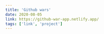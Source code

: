```yaml
---
title: 'Github wars'
date: 2020-08-05
link: https://github-war-app.netlify.app/
tags: ['link', 'project']
---
```

